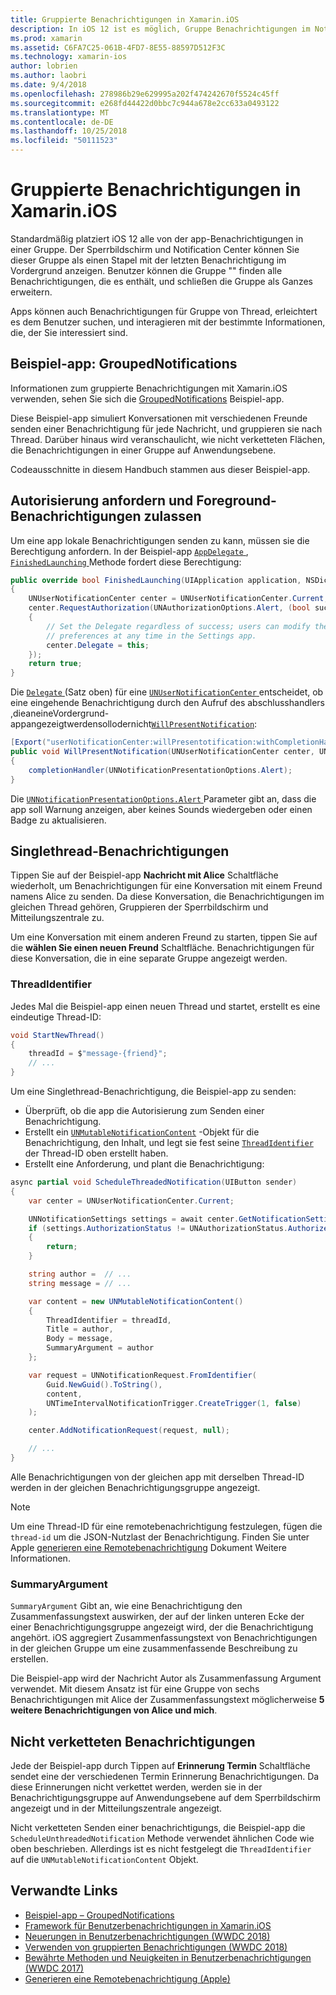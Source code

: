 ```yaml
---
title: Gruppierte Benachrichtigungen in Xamarin.iOS
description: In iOS 12 ist es möglich, Gruppe Benachrichtigungen im Notification Center oder dem Sperrbildschirm von Anwendung oder vom Thread. Dieses Dokument beschreibt, wie Threads gesendet und nicht verketteten Benachrichtigungen mit Xamarin.iOS.
ms.prod: xamarin
ms.assetid: C6FA7C25-061B-4FD7-8E55-88597D512F3C
ms.technology: xamarin-ios
author: lobrien
ms.author: laobri
ms.date: 9/4/2018
ms.openlocfilehash: 278986b29e629995a202f474242670f5524c45ff
ms.sourcegitcommit: e268fd44422d0bbc7c944a678e2cc633a0493122
ms.translationtype: MT
ms.contentlocale: de-DE
ms.lasthandoff: 10/25/2018
ms.locfileid: "50111523"
---
```

# <a name="grouped-notifications-in-xamarinios"></a>Gruppierte Benachrichtigungen in Xamarin.iOS

Standardmäßig platziert iOS 12 alle von der app-Benachrichtigungen in einer Gruppe. Der Sperrbildschirm und Notification Center können Sie dieser Gruppe als einen Stapel mit der letzten Benachrichtigung im Vordergrund anzeigen. Benutzer können die Gruppe "" finden alle Benachrichtigungen, die es enthält, und schließen die Gruppe als Ganzes erweitern.

Apps können auch Benachrichtigungen für Gruppe von Thread, erleichtert es dem Benutzer suchen, und interagieren mit der bestimmte Informationen, die, der Sie interessiert sind.

## <a name="sample-app-groupednotifications"></a>Beispiel-app: GroupedNotifications

Informationen zum gruppierte Benachrichtigungen mit Xamarin.iOS verwenden, sehen Sie sich die [GroupedNotifications](https://developer.xamarin.com/samples/monotouch/iOS12/GroupedNotifications) Beispiel-app.

Diese Beispiel-app simuliert Konversationen mit verschiedenen Freunde senden einer Benachrichtigung für jede Nachricht, und gruppieren sie nach Thread. Darüber hinaus wird veranschaulicht, wie nicht verketteten Flächen, die Benachrichtigungen in einer Gruppe auf Anwendungsebene.

Codeausschnitte in diesem Handbuch stammen aus dieser Beispiel-app.

## <a name="request-authorization-and-allow-foreground-notifications"></a>Autorisierung anfordern und Foreground-Benachrichtigungen zulassen

Um eine app lokale Benachrichtigungen senden zu kann, müssen sie die Berechtigung anfordern. In der Beispiel-app [ `AppDelegate` ](https://developer.xamarin.com/api/type/UIKit.UIApplicationDelegate/), [ `FinishedLaunching` ](https://developer.xamarin.com/api/member/UIKit.UIApplicationDelegate.FinishedLaunching/p/UIKit.UIApplication/Foundation.NSDictionary/) Methode fordert diese Berechtigung:

```csharp
public override bool FinishedLaunching(UIApplication application, NSDictionary launchOptions)
{
    UNUserNotificationCenter center = UNUserNotificationCenter.Current;
    center.RequestAuthorization(UNAuthorizationOptions.Alert, (bool success, NSError error) =>
    {
        // Set the Delegate regardless of success; users can modify their notification
        // preferences at any time in the Settings app.
        center.Delegate = this;
    });
    return true;
}
```

Die [ `Delegate` ](https://developer.xamarin.com/api/property/UserNotifications.UNUserNotificationCenter.Delegate/) (Satz oben) für eine [ `UNUserNotificationCenter` ](https://developer.xamarin.com/api/type/UserNotifications.UNUserNotificationCenter/) entscheidet, ob eine eingehende Benachrichtigung durch den Aufruf des abschlusshandlers ,dieaneineVordergrund-appangezeigtwerdensollodernicht[`WillPresentNotification`](https://developer.xamarin.com/api/member/UserNotifications.UNUserNotificationCenterDelegate_Extensions.WillPresentNotification/p/UserNotifications.IUNUserNotificationCenterDelegate/UserNotifications.UNUserNotificationCenter/UserNotifications.UNNotification/System.Action%7BUserNotifications.UNNotificationPresentationOptions%7D/):

```csharp
[Export("userNotificationCenter:willPresentotification:withCompletionHandler:")]
public void WillPresentNotification(UNUserNotificationCenter center, UNNotification notification, System.Action<UNNotificationPresentationOptions> completionHandler)
{
    completionHandler(UNNotificationPresentationOptions.Alert);
}
```

Die [ `UNNotificationPresentationOptions.Alert` ](https://developer.xamarin.com/api/type/UserNotifications.UNNotificationPresentationOptions/) Parameter gibt an, dass die app soll Warnung anzeigen, aber keines Sounds wiedergeben oder einen Badge zu aktualisieren.

## <a name="threaded-notifications"></a>Singlethread-Benachrichtigungen

Tippen Sie auf der Beispiel-app **Nachricht mit Alice** Schaltfläche wiederholt, um Benachrichtigungen für eine Konversation mit einem Freund namens Alice zu senden.
Da diese Konversation, die Benachrichtigungen im gleichen Thread gehören, Gruppieren der Sperrbildschirm und Mitteilungszentrale zu.

Um eine Konversation mit einem anderen Freund zu starten, tippen Sie auf die **wählen Sie einen neuen Freund** Schaltfläche. Benachrichtigungen für diese Konversation, die in eine separate Gruppe angezeigt werden.

### <a name="threadidentifier"></a>ThreadIdentifier

Jedes Mal die Beispiel-app einen neuen Thread und startet, erstellt es eine eindeutige Thread-ID:

```csharp
void StartNewThread()
{
    threadId = $"message-{friend}";
    // ...
}
```

Um eine Singlethread-Benachrichtigung, die Beispiel-app zu senden:

- Überprüft, ob die app die Autorisierung zum Senden einer Benachrichtigung.
- Erstellt ein [`UNMutableNotificationContent`](https://developer.xamarin.com/api/type/UserNotifications.UNMutableNotificationContent/)
-Objekt für die Benachrichtigung, den Inhalt, und legt sie fest seine [`ThreadIdentifier`](https://developer.xamarin.com/api/property/UserNotifications.UNMutableNotificationContent.ThreadIdentifier/)
der Thread-ID oben erstellt haben.
- Erstellt eine Anforderung, und plant die Benachrichtigung:

```csharp
async partial void ScheduleThreadedNotification(UIButton sender)
{
    var center = UNUserNotificationCenter.Current;

    UNNotificationSettings settings = await center.GetNotificationSettingsAsync();
    if (settings.AuthorizationStatus != UNAuthorizationStatus.Authorized)
    {
        return;
    }

    string author =  // ...
    string message = // ...

    var content = new UNMutableNotificationContent()
    {
        ThreadIdentifier = threadId,
        Title = author,
        Body = message,
        SummaryArgument = author
    };

    var request = UNNotificationRequest.FromIdentifier(
        Guid.NewGuid().ToString(),
        content,
        UNTimeIntervalNotificationTrigger.CreateTrigger(1, false)
    );

    center.AddNotificationRequest(request, null);

    // ...
}
```

Alle Benachrichtigungen von der gleichen app mit derselben Thread-ID werden in der gleichen Benachrichtigungsgruppe angezeigt.

> [!NOTE]
> Um eine Thread-ID für eine remotebenachrichtigung festzulegen, fügen die `thread-id` um die JSON-Nutzlast der Benachrichtigung. Finden Sie unter Apple [generieren eine Remotebenachrichtigung](https://developer.apple.com/documentation/usernotifications/setting_up_a_remote_notification_server/generating_a_remote_notification) Dokument Weitere Informationen.

### <a name="summaryargument"></a>SummaryArgument

`SummaryArgument` Gibt an, wie eine Benachrichtigung den Zusammenfassungstext auswirken, der auf der linken unteren Ecke der einer Benachrichtigungsgruppe angezeigt wird, der die Benachrichtigung angehört. iOS aggregiert Zusammenfassungstext von Benachrichtigungen in der gleichen Gruppe um eine zusammenfassende Beschreibung zu erstellen.

Die Beispiel-app wird der Nachricht Autor als Zusammenfassung Argument verwendet. Mit diesem Ansatz ist für eine Gruppe von sechs Benachrichtigungen mit Alice der Zusammenfassungstext möglicherweise **5 weitere Benachrichtigungen von Alice und mich**.

## <a name="unthreaded-notifications"></a>Nicht verketteten Benachrichtigungen

Jede der Beispiel-app durch Tippen auf **Erinnerung Termin** Schaltfläche sendet eine der verschiedenen Termin Erinnerung Benachrichtigungen. Da diese Erinnerungen nicht verkettet werden, werden sie in der Benachrichtigungsgruppe auf Anwendungsebene auf dem Sperrbildschirm angezeigt und in der Mitteilungszentrale angezeigt.

Nicht verketteten Senden einer benachrichtigungs, die Beispiel-app die `ScheduleUnthreadedNotification` Methode verwendet ähnlichen Code wie oben beschrieben.
Allerdings ist es nicht festgelegt die `ThreadIdentifier` auf die `UNMutableNotificationContent` Objekt.

## <a name="related-links"></a>Verwandte Links

- [Beispiel-app – GroupedNotifications](https://developer.xamarin.com/samples/monotouch/iOS12/GroupedNotifications)
- [Framework für Benutzerbenachrichtigungen in Xamarin.iOS](~/ios/platform/user-notifications/index.md)
- [Neuerungen in Benutzerbenachrichtigungen (WWDC 2018)](https://developer.apple.com/videos/play/wwdc2018/710/)
- [Verwenden von gruppierten Benachrichtigungen (WWDC 2018)](https://developer.apple.com/videos/play/wwdc2018/711/)
- [Bewährte Methoden und Neuigkeiten in Benutzerbenachrichtigungen (WWDC 2017)](https://developer.apple.com/videos/play/wwdc2017/708/)
- [Generieren eine Remotebenachrichtigung (Apple)](https://developer.apple.com/documentation/usernotifications/setting_up_a_remote_notification_server/generating_a_remote_notification)
